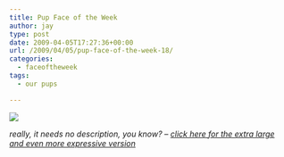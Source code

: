 ```yaml
---
title: Pup Face of the Week
author: jay
type: post
date: 2009-04-05T17:27:36+00:00
url: /2009/04/05/pup-face-of-the-week-18/
categories:
  - faceoftheweek
tags:
  - our pups

---
```

![][1]

_really, it needs no description, you know? &#8211; [click here for the extra large and even more expressive version][2]_

 [1]: https://photos.smugmug.com/photos/505843192_ywNX7-M.jpg
 [2]: http://photos.littleriverview.org/gallery/7799105_M5vaB/1/#505843192_ywNX7-A-LB